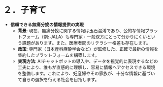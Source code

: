 # ２．子育て

*   **信頼できる無痛分娩の情報提供の実現**
    *   **背景**: 現在、無痛分娩に関する情報は玉石混淆であり、公的な情報プラットフォーム（例: JALA）も専門家・一般双方にとって分かりにくいという課題があります。また、医療者間のリテラシー格差も存在します。
    *   **政策**: 専門家（日本産科麻酔学会など）が監修した、正確で最新の情報を集約したプラットフォームを構築します。
    *   **実現方法**: AIチャットボットの導入や、データを視覚的に表現するなどの工夫により、誰もが直感的に理解し、容易に情報へアクセスできる環境を整備します。これにより、妊産婦やその家族が、十分な情報に基づいて自らの選択を行える社会を目指します。